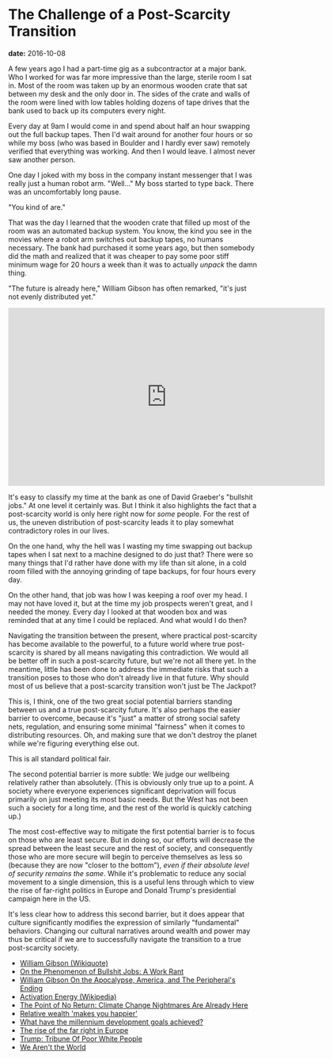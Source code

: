 # The Challenge of a Post-Scarcity Transition

**date:** 2016-10-08

A few years ago I had a part-time gig as a subcontractor at a major bank. Who I worked for was far more impressive than the large, sterile room I sat in. Most of the room was taken up by an enormous wooden crate that sat between my desk and the only door in. The sides of the crate and walls of the room were lined with low tables holding dozens of tape drives that the bank used to back up its computers every night.

Every day at 9am I would come in and spend about half an hour swapping out the full backup tapes. Then I'd wait around for another four hours or so while my boss (who was based in Boulder and I hardly ever saw) remotely verified that everything was working. And then I would leave. I almost never saw another person.

One day I joked with my boss in the company instant messenger that I was really just a human robot arm. "Well…" My boss started to type back. There was an uncomfortably long pause.

"You kind of are."

That was the day I learned that the wooden crate that filled up most of the room was an automated backup system. You know, the kind you see in the movies where a robot arm switches out backup tapes, no humans necessary. The bank had purchased it some years ago, but then somebody did the math and realized that it was cheaper to pay some poor stiff minimum wage for 20 hours a week than it was to actually *unpack* the damn thing.

"The future is already here," William Gibson has often remarked, "it's just not evenly distributed yet."

<iframe width="640" height="360" src="https://www.youtube.com/embed/2efhrCxI4J0" title="Hackers Movie Clip Zero Cool (Dade) hacks into TV Station (YouTube)" frameborder="0" allow="accelerometer; autoplay; clipboard-write; encrypted-media; gyroscope; picture-in-picture; web-share" allowfullscreen></iframe>

It's easy to classify my time at the bank as one of David Graeber's "bullshit jobs." At one level it certainly was. But I think it also highlights the fact that a post-scarcity world is only here right now for *some* people. For the rest of us, the uneven distribution of post-scarcity leads it to play somewhat contradictory roles in our lives.

On the one hand, why the hell was I wasting my time swapping out backup tapes when I sat next to a machine designed to do just that? There were so many things that I'd rather have done with my life than sit alone, in a cold room filled with the annoying grinding of tape backups, for four hours every day.

On the other hand, that job was how I was keeping a roof over my head. I may not have loved it, but at the time my job prospects weren't great, and I needed the money. Every day I looked at that wooden box and was reminded that at any time I could be replaced. And what would I do then?

Navigating the transition between the present, where practical post-scarcity has become available to the powerful, to a future world where true post-scarcity is shared by all means navigating this contradiction. We would all be better off in such a post-scarcity future, but we're not all there yet. In the meantime, little has been done to address the immediate risks that such a transition poses to those who don't already live in that future. Why should most of us believe that a post-scarcity transition won't just be The Jackpot?

This is, I think, one of the two great social potential barriers standing between us and a true post-scarcity future. It's also perhaps the easier barrier to overcome, because it's "just" a matter of strong social safety nets, regulation, and ensuring some minimal "fairness" when it comes to distributing resources. Oh, and making sure that we don't destroy the planet while we're figuring everything else out.

This is all standard political fair.

The second potential barrier is more subtle: We judge our wellbeing relatively rather than absolutely. (This is obviously only true up to a point. A society where everyone experiences significant deprivation will focus primarily on just meeting its most basic needs. But the West has not been such a society for a long time, and the rest of the world is quickly catching up.)

The most cost-effective way to mitigate the first potential barrier is to focus on those who are least secure. But in doing so, our efforts will decrease the spread between the least secure and the rest of society, and consequently those who are more secure will begin to perceive themselves as less so (because they are now "closer to the bottom"), *even if their absolute level of security remains the same*. While it's problematic to reduce any social movement to a single dimension, this is a useful lens through which to view the rise of far-right politics in Europe and Donald Trump's presidential campaign here in the US.

It's less clear how to address this second barrier, but it does appear that culture significantly modifies the expression of similarly "fundamental" behaviors. Changing our cultural narratives around wealth and power may thus be critical if we are to successfully navigate the transition to a true post-scarcity society.

* [William Gibson (Wikiquote)](https://en.wikiquote.org/wiki/William_Gibson)
* [On the Phenomenon of Bullshit Jobs: A Work Rant](http://strikemag.org/bullshit-jobs/)
* [William Gibson On the Apocalypse, America, and The Peripheral's Ending](http://io9.gizmodo.com/william-gibson-on-the-apocalypse-america-and-the-peri-1656659382)
* [Activation Energy (Wikipedia)](https://en.wikipedia.org/wiki/Activation_energy)
* [The Point of No Return: Climate Change Nightmares Are Already Here](http://www.rollingstone.com/politics/news/the-point-of-no-return-climate-change-nightmares-are-already-here-20150805)
* [Relative wealth 'makes you happier'](http://www.telegraph.co.uk/news/science/science-news/3315638/Relative-wealth-makes-you-happier.html)
* [What have the millennium development goals achieved?](https://www.theguardian.com/global-development/datablog/2015/jul/06/what-millennium-development-goals-achieved-mdgs)
* [The rise of the far right in Europe](http://www.economist.com/blogs/graphicdetail/2016/05/daily-chart-18)
* [Trump: Tribune Of Poor White People](http://www.theamericanconservative.com/dreher/trump-us-politics-poor-whites/)
* [We Aren't the World](https://psmag.com/we-aren-t-the-world-535ec03f2d45)
